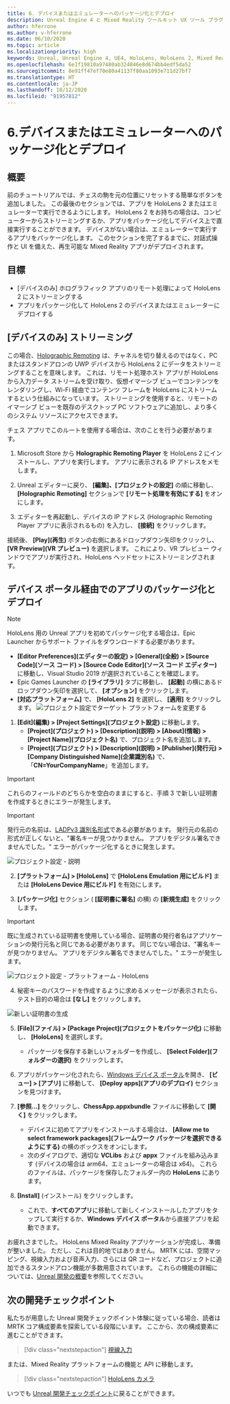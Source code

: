 ```yaml
---
title: 6. デバイスまたはエミュレーターへのパッケージ化とデプロイ
description: Unreal Engine 4 と Mixed Reality ツールキット UX ツール プラグインを使用して簡単なチェス アプリを構築するためのチュートリアル シリーズのパート 6 の 6
author: hferrone
ms.author: v-hferrone
ms.date: 06/10/2020
ms.topic: article
ms.localizationpriority: high
keywords: Unreal, Unreal Engine 4, UE4, HoloLens, HoloLens 2, Mixed Reality, チュートリアル, 入門, mrtk, uxt, UX ツール, ドキュメント
ms.openlocfilehash: 6e1f19810a97480ab324846e8d674bb4edf5da52
ms.sourcegitcommit: 8e91ff47ef70e80a41137f80aa1093e711d27bf7
ms.translationtype: HT
ms.contentlocale: ja-JP
ms.lasthandoff: 10/12/2020
ms.locfileid: "91957812"
---
```

# <a name="6-packaging--deploying-to-device-or-emulator"></a>6.デバイスまたはエミュレーターへのパッケージ化とデプロイ

## <a name="overview"></a>概要

前のチュートリアルでは、チェスの駒を元の位置にリセットする簡単なボタンを追加しました。 この最後のセクションでは、アプリを HoloLens 2 またはエミュレーターで実行できるようにします。 HoloLens 2 をお持ちの場合は、コンピューターからストリーミングするか、アプリをパッケージ化してデバイス上で直接実行することができます。 デバイスがない場合は、エミュレーターで実行するアプリをパッケージ化します。 このセクションを完了するまでに、対話式操作と UI を備えた、再生可能な Mixed Reality アプリがデプロイされます。

## <a name="objectives"></a>目標

* [デバイスのみ] ホログラフィック アプリのリモート処理によって HoloLens 2 にストリーミングする
* アプリをパッケージ化して HoloLens 2 のデバイスまたはエミュレーターにデプロイする

## <a name="device-only-streaming"></a>[デバイスのみ] ストリーミング
この場合、[Holographic Remoting](https://docs.microsoft.com/windows/mixed-reality/add-holographic-remoting) は、チャネルを切り替えるのではなく、PC またはスタンドアロンの UWP デバイスから HoloLens 2 にデータをストリーミングすることを意味します。 これは、リモート処理ホスト アプリが HoloLens から入力データ ストリームを受け取り、仮想イマーシブ ビューでコンテンツをレンダリングし、Wi-Fi 経由でコンテンツ フレームを HoloLens にストリームするという仕組みになっています。 ストリーミングを使用すると、リモートのイマーシブ ビューを既存のデスクトップ PC ソフトウェアに追加し、より多くのシステム リソースにアクセスできます。

チェス アプリでこのルートを使用する場合は、次のことを行う必要があります。

1.  Microsoft Store から **Holographic Remoting Player** を HoloLens 2 にインストールし、アプリを実行します。 アプリに表示される IP アドレスをメモします。

2.  Unreal エディターに戻り、 **[編集]、[プロジェクトの設定]** の順に移動し、 **[Holographic Remoting]** セクションで **[リモート処理を有効にする]** をオンにします。

3.  エディターを再起動し、デバイスの IP アドレス (Holographic Remoting Player アプリに表示されるもの) を入力し、 **[接続]** をクリックします。

接続後、 **[Play]\(再生\)** ボタンの右側にあるドロップダウン矢印をクリックし、 **[VR Preview]\(VR プレビュー\)** を選択します。 これにより、VR プレビュー ウィンドウでアプリが実行され、HoloLens ヘッドセットにストリーミングされます。

## <a name="packaging-and-deploying-the-app-via-device-portal"></a>デバイス ポータル経由でのアプリのパッケージ化とデプロイ

>[!NOTE]
>HoloLens 用の Unreal アプリを初めてパッケージ化する場合は、Epic Launcher からサポート ファイルをダウンロードする必要があります。
>- **[Editor Preferences]\(エディターの設定\) > [General]\(全般\) > [Source Code]\(ソース コード\) > [Source Code Editor]\(ソース コード エディター\)** に移動し、Visual Studio 2019 が選択されていることを確認します。
>- Epic Games Launcher の **[ライブラリ]** タブに移動し、 **[起動]** の横にあるドロップダウン矢印を選択して、 **[オプション]** をクリックします。
>- **[対応プラットフォーム]** で、 **[HoloLens 2]** を選択し、 **[適用]** をクリックします。
>![プロジェクト設定でターゲット プラットフォームを変更する](images/unreal-uxt/6-installationoptions.PNG)

1.  **[Edit]\(編集\) > [Project Settings]\(プロジェクト設定\)** に移動します。
    * **[Project]\(プロジェクト\) > [Description]\(説明\) > [About]\(情報\) > [Project Name]\(プロジェクト名\)** で、プロジェクト名を追加します。
    * **[Project]\(プロジェクト\) > [Description]\(説明\) > [Publisher]\(発行元\) > [Company Distinguished Name]\(企業識別名\)** で、「**CN=YourCompanyName**」を追加します。

> [!IMPORTANT]
> これらのフィールドのどちらかを空白のままにすると、手順 3 で新しい証明書を作成するときにエラーが発生します。

> [!IMPORTANT]
> 発行元の名前は、[LADPv3 識別名形式](https://www.ietf.org/rfc/rfc2253.txt)である必要があります。 発行元の名前の形式が正しくないと、"署名キーが見つかりません。 アプリをデジタル署名できませんでした。" エラーがパッケージ化するときに発生します。

![プロジェクト設定 - 説明](images/unreal-uxt/6-cn.PNG)

2.  **[プラットフォーム] > [HoloLens]** で **[HoloLens Emulation 用にビルド]** または **[HoloLens Device 用にビルド]** を有効にします。

3.  **[パッケージ化]** セクション ( **[証明書に署名]** の横) の **[新規生成]** をクリックします。

> [!IMPORTANT]
> 既に生成されている証明書を使用している場合、証明書の発行者名はアプリケーションの発行元名と同じである必要があります。 同じでない場合は、"署名キーが見つかりません。 アプリをデジタル署名できませんでした。" エラーが発生します。

![プロジェクト設定 - プラットフォーム - HoloLens](images/unreal-uxt/6-packaging.PNG)

4. 秘密キーのパスワードを作成するように求めるメッセージが表示されたら、テスト目的の場合は **[なし]** をクリックします。

![新しい証明書の生成](images/unreal-uxt/6-private-key-testing.png)

5. **[File]\(ファイル\) > [Package Project]\(プロジェクトをパッケージ化\)** に移動し、 **[HoloLens]** を選択します。
    * パッケージを保存する新しいフォルダーを作成し、 **[Select Folder]\(フォルダーの選択\)** をクリックします。

6.  アプリがパッケージ化されたら、[Windows デバイス ポータル](https://docs.microsoft.com/windows/mixed-reality/using-the-windows-device-portal)を開き、 **[ビュー] > [アプリ]** に移動して、 **[Deploy apps]\(アプリのデプロイ\)** セクションを見つけます。

7.  **[参照...]** をクリックし、**ChessApp.appxbundle** ファイルに移動して **[開く]** をクリックします。

    * デバイスに初めてアプリをインストールする場合は、 **[Allow me to select framework packages]\(フレームワーク パッケージを選択できるようにする\)** の横のボックスをオンにします。
    * 次のダイアログで、適切な **VCLibs** および **appx** ファイルを組み込みます (デバイスの場合は arm64、エミュレーターの場合は x64)。 これらのファイルは、パッケージを保存したフォルダー内の **HoloLens** にあります。

8.  **[Install]** (インストール) をクリックします。
    * これで、**すべてのアプリ**に移動して新しくインストールしたアプリをタップして実行するか、**Windows デバイス ポータル**から直接アプリを起動できます。 

お疲れさまでした。 HoloLens Mixed Reality アプリケーションが完成し、準備が整いました。 ただし、これは目的地ではありません。 MRTK には、空間マッピング、視線入力および音声入力、さらには QR コードなど、プロジェクトに追加できるスタンドアロン機能が多数用意されています。 これらの機能の詳細については、[Unreal 開発の概要](https://docs.microsoft.com/windows/mixed-reality/unreal-development-overview)を参照してください。

## <a name="next-development-checkpoint"></a>次の開発チェックポイント

私たちが用意した Unreal 開発チェックポイント体験に従っている場合、読者は MRTK コア構成要素を探索している段階にいます。 ここから、次の構成要素に進むことができます。

> [!div class="nextstepaction"]
> [視線入力](../unreal-gaze-input.md)

または、Mixed Reality プラットフォームの機能と API に移動します。

> [!div class="nextstepaction"]
> [HoloLens カメラ](../unreal-hololens-camera.md)

いつでも [Unreal 開発チェックポイント](../unreal-development-overview.md#2-core-building-blocks)に戻ることができます。
